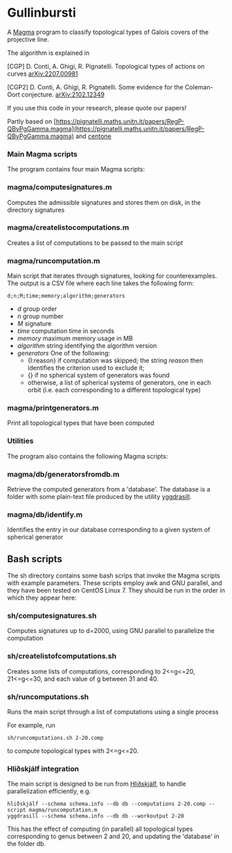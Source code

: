 # Gullinbursti

A [Magma](http://magma.maths.usyd.edu.au/magma/) program to classify topological types of Galois covers of the projective line.
 
The algorithm is explained in

[CGP] D. Conti, A. Ghigi, R. Pignatelli. Topological types of actions on curves [arXiv:2207.00981](http://arxiv.org/abs/2207.00981)

[CGP2] D. Conti, A. Ghigi, R. Pignatelli. Some evidence for the Coleman-Oort conjecture. [arXiv:2102.12349](http://arxiv.org/abs/2102.12349)

If you use this code in your research, please quote our papers!

Partly based on [https://pignatelli.maths.unitn.it/papers/RegP-QByPgGamma.magma](https://pignatelli.maths.unitn.it/papers/RegP-QByPgGamma.magma) and [centone](https://github.com/diego-conti/centone)

### Main Magma scripts
The program contains four main Magma scripts:

### magma/computesignatures.m
Computes the admissible signatures and stores them on disk, in the directory signatures

### magma/createlistocomputations.m
Creates a list of computations to be passed to the main script

### magma/runcomputation.m
Main script that iterates through signatures, looking for counterexamples. The output is a CSV file where each line takes the following form:

	d;n;M;time;memory;algorithm;generators

* _d_ group order
* _n_ group number
* _M_ signature
* _time_ computation time in seconds
* _memory_ maximum memory usage in MB
* _algorithm_ string identifying the algorithm version
* _generators_ One of the following:
    * {I:reason} if computation was skipped; the string _reason_ then identifies the criterion used to exclude it;
    * {} if no spherical system of generators was found
    * otherwise, a list of spherical systems of generators, one in each orbit (i.e. each corresponding to a different topological type)

### magma/printgenerators.m
Print all topological types that have been computed

### Utilities
The program also contains the following Magma scripts:

### magma/db/generatorsfromdb.m
Retrieve the computed generators from a 'database'. The database is a folder with some plain-text file produced by the utility [yggdrasill](https://github.com/diego-conti/hlidskjalf).

### magma/db/identify.m
Identifies the entry in our database corresponding to a given system of spherical generator

## Bash scripts
The sh directory contains some bash scrips that invoke the Magma scripts with example parameters. These scripts employ awk and GNU parallel, and they have been tested on CentOS Linux 7. They should be run in the order in which they appear here:

###	sh/computesignatures.sh
Computes signatures up to d=2000, using GNU parallel to parallelize the computation

### sh/createlistofcomputations.sh
Creates some lists of computations, corresponding to 2<=g<=20, 21<=g<=30, and each value of g between 31 and 40.

### sh/runcomputations.sh
Runs the main script through a list of computations using a single process

For example, run 

	sh/runcomputations.sh 2-20.comp 
	
to compute topological types with 2<=g<=20.

### Hliðskjálf integration

The main script is designed to be run from [Hliðskjálf](https://github.com/diego-conti/hlidskjalf), to handle parallelization efficiently, e.g.

	hliðskjálf --schema schema.info --db db --computations 2-20.comp --script magma/runcomputation.m 
	yggdrasill --schema schema.info --db db --workoutput 2-20
	
This has the effect of computing (in parallel) all topological types corresponding to genus between 2 and 20, and updating the 'database' in the folder db. 
